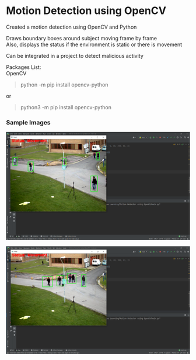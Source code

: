 # Motion Detection using OpenCV

Created a motion detection using OpenCV and Python  

Draws boundary boxes around subject moving frame by frame  
Also, displays the status if the environment is static or there is movement

Can be integrated in a project to detect malicious activity

Packages List:  
OpenCV
> python -m pip install opencv-python  

or  

> python3 -m pip install opencv-python

### Sample Images

![alt text](https://github.com/karanshah229/Motion-Detection-OpenCV/blob/main/images/sample_image_1.PNG "New Game")  

![alt text](https://github.com/karanshah229/Motion-Detection-OpenCV/blob/main/images/sample_image_2.PNG "New Game")